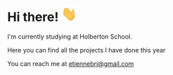 # Hi there! <img src="https://raw.githubusercontent.com/ABSphreak/ABSphreak/master/gifs/Hi.gif" width="35" height="35" />

I'm currently studying at Holberton School.

Here you can find all the projects I have done this year

You can reach me at etiennebrj@gmail.com

